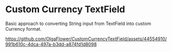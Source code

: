 # Custom Currency TextField

Basic approach to converting String input from TextField into custom Currency format.

https://github.com/OlgaFlower/CustomCurrencyTextField/assets/44554910/991b610c-4dca-497a-b3dd-a874fd1d8098

